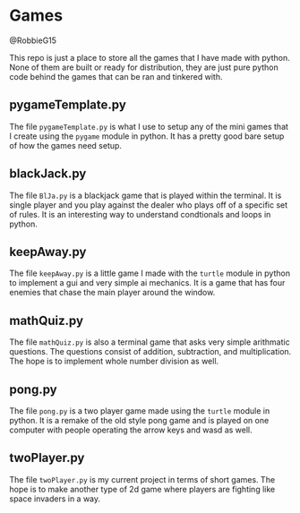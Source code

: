 # Games 

 @RobbieG15

This repo is just a place to store all the games that I have made with python. None of them are built or ready for distribution, they are just pure python code behind the games that can be ran and tinkered with.

## pygameTemplate.py

The file `pygameTemplate.py` is what I use to setup any of the mini games that I create using the `pygame` module in python. It has a pretty good bare setup of how the games need setup.

## blackJack.py

The file `BlJa.py` is a blackjack game that is played within the terminal. It is single player and you play against the dealer who plays off of a specific set of rules. It is an interesting way to understand condtionals and loops in python.

## keepAway.py

The file `keepAway.py` is a little game I made with the `turtle` module in python to implement a gui and very simple ai mechanics. It is a game that has four enemies that chase the main player around the window.

## mathQuiz.py

The file `mathQuiz.py` is also a terminal game that asks very simple arithmatic questions. The questions consist of addition, subtraction, and multiplication. The hope is to implement whole number division as well.

## pong.py

The file `pong.py` is a two player game made using the `turtle` module in python. It is a remake of the old style pong game and is played on one computer with people operating the arrow keys and wasd as well.

## twoPlayer.py

The file `twoPlayer.py` is my current project in terms of short games. The hope is to make another type of 2d game where players are fighting like space invaders in a way.
